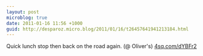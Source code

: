 ```yaml
---
layout: post
microblog: true
date: 2011-01-16 11:56 +1000
guid: http://desparoz.micro.blog/2011/01/16/t26457641941213184.html
---
```

Quick lunch stop then back on the road again. (@ Oliver's) [4sq.com/dYBFr2](http://4sq.com/dYBFr2)
